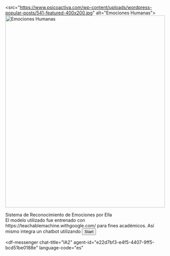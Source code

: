 <src="https://www.psicoactiva.com/wp-content/uploads/wordpress-popular-posts/541-featured-400x200.jpg" alt="Emociones Humanas">
<img src="https://www.psicoactiva.com/wp-content/uploads/wordpress-popular-posts/541-featured-400x200.jpg" alt="Emociones Humanas" width="500" height="600">
<br>
<div>Sistema de Reconocimiento de Emociones por Ella</div> 
El modelo utilizado fue entrenado con https://teachablemachine.withgoogle.com/ para fines académicos. Así mismo integra un chatbot utilizando 
<button type="button" onclick="init()">Start</button>
<div><canvas id="canvas"></canvas></div>
<div id="label-container"></div>
<script src="https://cdn.jsdelivr.net/npm/@tensorflow/tfjs@1.3.1/dist/tf.min.js"></script>
<script src="https://cdn.jsdelivr.net/npm/@teachablemachine/pose@0.8/dist/teachablemachine-pose.min.js"></script>
<script type="text/javascript">
    // More API functions here:
    // https://github.com/googlecreativelab/teachablemachine-community/tree/master/libraries/pose
    // the link to your model provided by Teachable Machine export panel
    const URL = "https://teachablemachine.withgoogle.com/models/OqWAmG8wh/";
    let model, webcam, ctx, labelContainer, maxPredictions;
    async function init() {
        const modelURL = URL + "model.json";
        const metadataURL = URL + "metadata.json";
        // load the model and metadata
        // Refer to tmImage.loadFromFiles() in the API to support files from a file picker
        // Note: the pose library adds a tmPose object to your window (window.tmPose)
        model = await tmPose.load(modelURL, metadataURL);
        maxPredictions = model.getTotalClasses();
        // Convenience function to setup a webcam
        const size = 200;
        const flip = true; // whether to flip the webcam
        webcam = new tmPose.Webcam(size, size, flip); // width, height, flip
        await webcam.setup(); // request access to the webcam
        await webcam.play();
        window.requestAnimationFrame(loop);
        // append/get elements to the DOM
        const canvas = document.getElementById("canvas");
        canvas.width = size; canvas.height = size;
        ctx = canvas.getContext("2d");
        labelContainer = document.getElementById("label-container");
        for (let i = 0; i < maxPredictions; i++) { // and class labels
            labelContainer.appendChild(document.createElement("div"));
        }
    }
    async function loop(timestamp) {
        webcam.update(); // update the webcam frame
        await predict();
        window.requestAnimationFrame(loop);
    }
    async function predict() {
        // Prediction #1: run input through posenet
        // estimatePose can take in an image, video or canvas html element
        const { pose, posenetOutput } = await model.estimatePose(webcam.canvas);
        // Prediction 2: run input through teachable machine classification model
        const prediction = await model.predict(posenetOutput);
        for (let i = 0; i < maxPredictions; i++) {
            const classPrediction =
                prediction[i].className + ": " + prediction[i].probability.toFixed(2);
            labelContainer.childNodes[i].innerHTML = classPrediction;
        }
        // finally draw the poses
        drawPose(pose);
    }
    function drawPose(pose) {
        if (webcam.canvas) {
            ctx.drawImage(webcam.canvas, 0, 0);
            // draw the keypoints and skeleton
            if (pose) {
                const minPartConfidence = 0.5;
                tmPose.drawKeypoints(pose.keypoints, minPartConfidence, ctx);
                tmPose.drawSkeleton(pose.keypoints, minPartConfidence, ctx);
            }
        }
    }

</script>

<script src="https://www.gstatic.com/dialogflow-console/fast/messenger/bootstrap.js?v=1"></script>
<df-messenger
  chat-title="IA2"
  agent-id="e22d7bf3-e4f5-4407-9ff5-bcd51be0188e"
  language-code="es"
></df-messenger>
